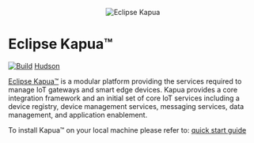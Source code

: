 <p align="center">
  <img src="https://kapua.everyware-cloud.com/img/kapua_logo_vertical.png" alt="Eclipse Kapua"/>
</p>

# Eclipse Kapua&trade;

[![Build](https://api.travis-ci.org/eclipse/kapua.svg)](https://travis-ci.org/eclipse/kapua/) [Hudson](https://hudson.eclipse.org/kapua/)

[Eclipse Kapua&trade;](http://eclipse.org/kapua) is a modular platform providing the services required to manage IoT gateways and smart edge devices. Kapua provides a core integration framework and an initial set of core IoT services including a device registry, device management services, messaging services, data management, and application enablement.

To install Kapua&trade; on your local machine please refer to:
[quick start guide](dev-tools/src/main/vagrant/README.MD#demo-machine-quick-start)
